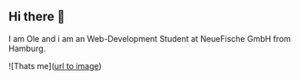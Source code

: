 ## Hi there 👋

I am Ole and i am an Web-Development Student at NeueFische GmbH from Hamburg.

![Thats me]([url to image](https://media.licdn.com/dms/image/C4D03AQHWt-TV3LYfnA/profile-displayphoto-shrink_200_200/0/1554747820716?e=1724889600&v=beta&t=AE9pyccfevXXwyr4DrzZOvgzOLVB8E-QJwtmiTHUji0))

<!--
**OBackh/OBackH** is a ✨ _special_ ✨ repository because its `README.md` (this file) appears on your GitHub profile.

Here are some ideas to get you started:

- 🔭 I’m currently working on ...
- 🌱 I’m currently learning ...
- 👯 I’m looking to collaborate on ...
- 🤔 I’m looking for help with ...
- 💬 Ask me about ...
- 📫 How to reach me: ...
- 😄 Pronouns: ...
- ⚡ Fun fact: ...
-->
